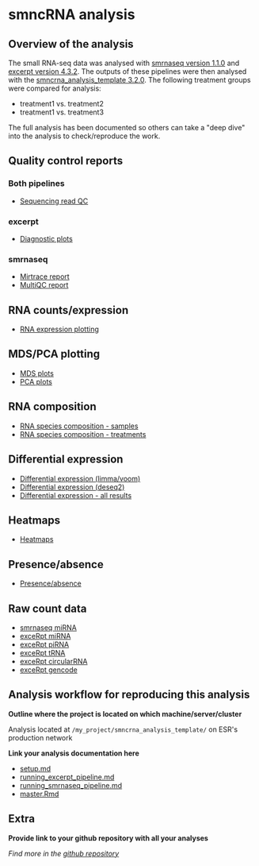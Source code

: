 # smncRNA analysis

## Overview of the analysis

The small RNA-seq data was analysed with [smrnaseq version 1.1.0](https://github.com/nf-core/smrnaseq/tree/1.1.0) and [excerpt version 4.3.2](https://github.com/rkitchen/exceRpt/tree/4.3.2). The outputs of these pipelines were then analysed with the [smncrna_analysis_template 3.2.0](https://github.com/leahkemp/smncrna_analysis_template/tree/3.2.0). The following treatment groups were compared for analysis:

- treatment1 vs. treatment2
- treatment1 vs. treatment3

The full analysis has been documented so others can take a "deep dive" into the analysis to check/reproduce the work.

## Quality control reports

### Both pipelines

- [Sequencing read QC](./example_webpage/sequencing_read_QC.html)

### excerpt

- [Diagnostic plots](./test/excerpt_pipeline_run/merged/exceRpt_DiagnosticPlots.pdf)

### smrnaseq

- [Mirtrace report](./test/excerpt_pipeline_run/results/miRTrace/mirtrace/mirtrace-report.html)
- [MultiQC report](./test/excerpt_pipeline_run/results/MultiQC/multiqc_report.html)

## RNA counts/expression

- [RNA expression plotting](https://esr-cri.shinyapps.io/expression_plotting_example/)

## MDS/PCA plotting

- [MDS plots](./example_webpage/mds.html)
- [PCA plots](https://esr-cri.shinyapps.io/pca_example/)

## RNA composition

- [RNA species composition - samples](./example_webpage/rna_species_composition_samples.html)
- [RNA species composition - treatments](./example_webpage/rna_species_composition_treatments.html)
  
## Differential expression

- [Differential expression (limma/voom)](./example_webpage/diff_expression_limma_voom.html)
- [Differential expression (deseq2)](./example_webpage/diff_expression_deseq.html)
- [Differential expression - all results](./example_webpage/diff_expression_both.html)

## Heatmaps

- [Heatmaps](./example_webpage/heatmaps.html)

## Presence/absence

- [Presence/absence](./example_webpage/presence_absence.html)

## Raw count data

- [smrnaseq miRNA](./test/smrnaseq_pipeline_run/results/edgeR/miRBase_mature/mature_counts.csv)
- [exceRpt miRNA](./test/excerpt_pipeline_run/merged/exceRpt_miRNA_ReadCounts.txt)
- [exceRpt piRNA](./test/excerpt_pipeline_run/merged/exceRpt_piRNA_ReadCounts.txt)
- [exceRpt tRNA](./test/excerpt_pipeline_run/merged/exceRpt_tRNA_ReadCounts.txt)
- [exceRpt circularRNA](./test/excerpt_pipeline_run/merged/exceRpt_circularRNA_ReadCounts.txt)
- [exceRpt gencode](./test/excerpt_pipeline_run/merged/exceRpt_gencode_ReadCounts.txt)

## Analysis workflow for reproducing this analysis

**Outline where the project is located on which machine/server/cluster**

Analysis located at `/my_project/smncrna_analysis_template/` on ESR's production network

**Link your analysis documentation here**

- [setup.md](./setup.md)
- [running_excerpt_pipeline.md](./excerpt_pipeline_run/running_excerpt_pipeline.md)
- [running_smrnaseq_pipeline.md](./smrnaseq_pipeline_run/running_smrnaseq_pipeline.md)
- [master.Rmd](./master.Rmd)

## Extra

**Provide link to your github repository with all your analyses**

*Find more in the [github repository](https://github.com/leahkemp/my_project)*
